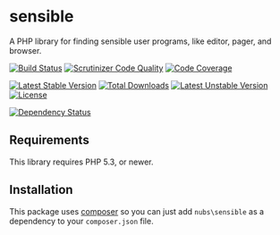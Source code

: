 # sensible
A PHP library for finding sensible user programs, like editor, pager, and browser.

[![Build Status](https://travis-ci.org/nubs/sensible.png)](https://travis-ci.org/nubs/sensible)
[![Scrutinizer Code Quality](https://scrutinizer-ci.com/g/nubs/geometron/badges/quality-score.png?s=b16dcf77506a2edcc1915a2aa38ab721858ac80c)](https://scrutinizer-ci.com/g/nubs/geometron/)
[![Code Coverage](https://scrutinizer-ci.com/g/nubs/geometron/badges/coverage.png?s=876242f4081b860e0ae8232a9aae36c237cff88f)](https://scrutinizer-ci.com/g/nubs/geometron/)

[![Latest Stable Version](https://poser.pugx.org/nubs/sensible/v/stable.png)](https://packagist.org/packages/nubs/sensible)
[![Total Downloads](https://poser.pugx.org/nubs/sensible/downloads.png)](https://packagist.org/packages/nubs/sensible)
[![Latest Unstable Version](https://poser.pugx.org/nubs/sensible/v/unstable.png)](https://packagist.org/packages/nubs/sensible)
[![License](https://poser.pugx.org/nubs/sensible/license.png)](https://packagist.org/packages/nubs/sensible)

[![Dependency Status](https://www.versioneye.com/user/projects/53651f2bfe0d07d72700005e/badge.png)](https://www.versioneye.com/user/projects/53651f2bfe0d07d72700005e)

## Requirements
This library requires PHP 5.3, or newer.

## Installation
This package uses [composer](https://getcomposer.org) so you can just add
`nubs\sensible` as a dependency to your `composer.json` file.
